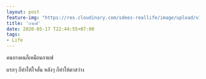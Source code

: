 ```yaml
---
layout: post
feature-img: "https://res.cloudinary.com/sdees-reallife/image/upload/v1555658919/sample_feature_img.png"
title: 'กาแฟ'
date: 2020-05-17 T22:44:55+07:00
tags:
- Life
---
```

คนบางคนก็เหมือนกาแฟ

<i class="fa fa-child" style="color:plum"></i>

แรกๆ ก็ทำให้ใจสั่น หลังๆ ก็ทำให้ตาสว่าง
